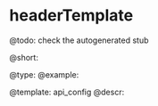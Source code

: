 headerTemplate
=============

@todo:
	check the autogenerated stub


@short:
	

@type: 
@example:


@template:	api_config
@descr:


